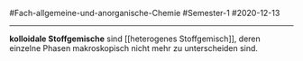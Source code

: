 #Fach-allgemeine-und-anorganische-Chemie  #Semester-1 #2020-12-13

---

**kolloidale Stoffgemische** sind [[heterogenes Stoffgemisch]], deren einzelne Phasen makroskopisch nicht mehr zu unterscheiden sind.